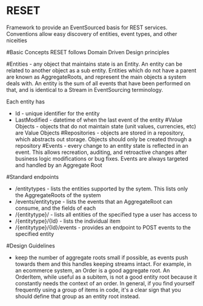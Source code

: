# RESET
Framework to provide an EventSourced basis for REST services.  Conventions allow easy discovery of entities, event types, and other niceities

#Basic Concepts
RESET follows Domain Driven Design principles

#Entities - any object that maintains state is an Entity.  An entity can be related to another object as a sub entity.  Entities which do not have a parent are known as AggregateRoots, and represent the main objects a system deals with.  An entity is the sum of all events that have been performed on that, and is identical to a Stream in EventSourcing terminology.

Each entity has  
- Id - unique identifier for the entity
- LastModified - datetime of when the last event of the entity
#Value Objects - objects that do not maintain state (unit values, currencies, etc) are Value Objects
#Repositories - objects are stored in a repository, which abstracts out storage.  Objects should only be created through a repository
#Events - every change to an entity state is reflected in an event.  This allows recreation, auditing, and retroactive changes after business logic modifications or bug fixes.  Events are always targeted and handled by an Aggregate Root

#Standard endpoints
- /entitytypes - lists the entities supported by the sytem.  This lists only the AggregateRoots of the system
- /events/entitytype - lists the events that an AggregateRoot can consume, and the fields of each 
- /{entitytype}/ - lists all entities of the specified type a user has access to
- /{entitytype}/{Id} - lists the individual item
- /{entitytype}/{Id}/events - provides an endpoint to POST events to the specified entity

#Design Guidelines
- keep the number of aggregate roots small if possible, as events push towards them and this handles keeping streams intact.  For example, in an ecommerce system, an Order is a good aggregate root.  An OrderItem, while useful as a subitem, is not a good entity root because it constantly needs the context of an order.  In general, if you find yourself frequently using a group of items in code, it's a clear sign that you should define that group as an entity root instead.
